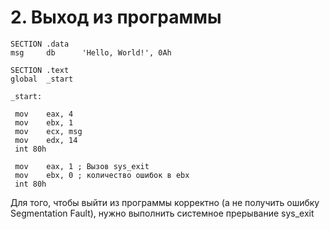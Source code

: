 # 2. Выход из программы

```assembly
SECTION .data
msg     db      'Hello, World!', 0Ah
 
SECTION .text
global  _start
 
_start:
 
 mov	eax, 4
 mov	ebx, 1
 mov	ecx, msg
 mov	edx, 14
 int 80h

 mov	eax, 1 ; Вызов sys_exit
 mov	ebx, 0 ; количество ошибок в ebx
 int 80h
 ```
 
 Для того, чтобы выйти из программы корректно (а не получить ошибку Segmentation Fault), нужно выполнить системное прерывание sys_exit